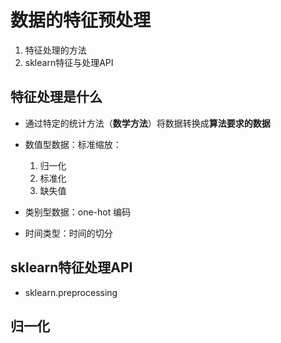 # 数据的特征预处理

1. 特征处理的方法
2. sklearn特征与处理API

## 特征处理是什么

- 通过特定的统计方法（**数学方法**）将数据转换成**算法要求的数据**

- 数值型数据：标准缩放：
  1. 归一化
  2. 标准化
  3. 缺失值
- 类别型数据：one-hot 编码
- 时间类型：时间的切分

## sklearn特征处理API

- sklearn.preprocessing

## 归一化